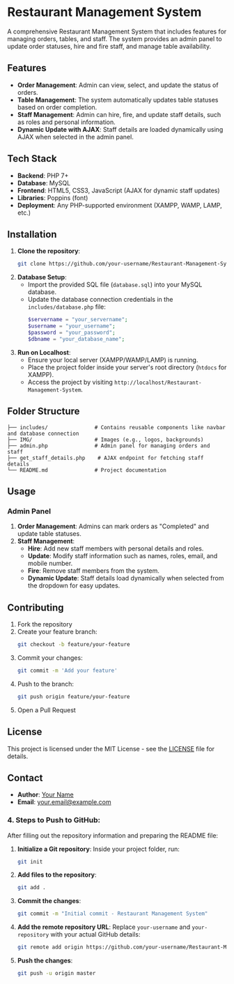 # Restaurant Management System

A comprehensive Restaurant Management System that includes features for managing orders, tables, and staff. The system provides an admin panel to update order statuses, hire and fire staff, and manage table availability.

## Features

- **Order Management**: Admin can view, select, and update the status of orders.
- **Table Management**: The system automatically updates table statuses based on order completion.
- **Staff Management**: Admin can hire, fire, and update staff details, such as roles and personal information.
- **Dynamic Update with AJAX**: Staff details are loaded dynamically using AJAX when selected in the admin panel.

## Tech Stack

- **Backend**: PHP 7+
- **Database**: MySQL
- **Frontend**: HTML5, CSS3, JavaScript (AJAX for dynamic staff updates)
- **Libraries**: Poppins (font)
- **Deployment**: Any PHP-supported environment (XAMPP, WAMP, LAMP, etc.)

## Installation

1. **Clone the repository**:
   ```bash
   git clone https://github.com/your-username/Restaurant-Management-System.git
   ```
2. **Database Setup**:
   - Import the provided SQL file (`database.sql`) into your MySQL database.
   - Update the database connection credentials in the `includes/database.php` file:
     ```php
     $servername = "your_servername";
     $username = "your_username";
     $password = "your_password";
     $dbname = "your_database_name";
     ```
3. **Run on Localhost**:
   - Ensure your local server (XAMPP/WAMP/LAMP) is running.
   - Place the project folder inside your server's root directory (`htdocs` for XAMPP).
   - Access the project by visiting `http://localhost/Restaurant-Management-System`.

## Folder Structure

```
├── includes/               # Contains reusable components like navbar and database connection
├── IMG/                    # Images (e.g., logos, backgrounds)
├── admin.php               # Admin panel for managing orders and staff
├── get_staff_details.php    # AJAX endpoint for fetching staff details
└── README.md               # Project documentation
```

## Usage

### Admin Panel
1. **Order Management**: Admins can mark orders as "Completed" and update table statuses.
2. **Staff Management**:
   - **Hire**: Add new staff members with personal details and roles.
   - **Update**: Modify staff information such as names, roles, email, and mobile number.
   - **Fire**: Remove staff members from the system.
   - **Dynamic Update**: Staff details load dynamically when selected from the dropdown for easy updates.

## Contributing

1. Fork the repository
2. Create your feature branch:
   ```bash
   git checkout -b feature/your-feature
   ```
3. Commit your changes:
   ```bash
   git commit -m 'Add your feature'
   ```
4. Push to the branch:
   ```bash
   git push origin feature/your-feature
   ```
5. Open a Pull Request

## License

This project is licensed under the MIT License - see the [LICENSE](LICENSE) file for details.

## Contact

- **Author**: [Your Name](https://github.com/your-username)
- **Email**: your.email@example.com

### 4. **Steps to Push to GitHub**:
After filling out the repository information and preparing the README file:

1. **Initialize a Git repository**:
   Inside your project folder, run:
   ```bash
   git init
   ```

2. **Add files to the repository**:
   ```bash
   git add .
   ```

3. **Commit the changes**:
   ```bash
   git commit -m "Initial commit - Restaurant Management System"
   ```

4. **Add the remote repository URL**:
   Replace `your-username` and `your-repository` with your actual GitHub details:
   ```bash
   git remote add origin https://github.com/your-username/Restaurant-Management-System.git
   ```

5. **Push the changes**:
   ```bash
   git push -u origin master
   ```
